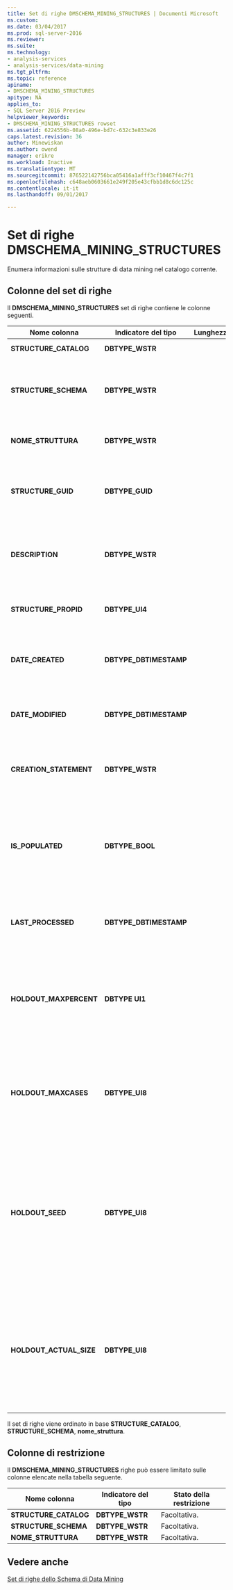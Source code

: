 ```yaml
---
title: Set di righe DMSCHEMA_MINING_STRUCTURES | Documenti Microsoft
ms.custom: 
ms.date: 03/04/2017
ms.prod: sql-server-2016
ms.reviewer: 
ms.suite: 
ms.technology:
- analysis-services
- analysis-services/data-mining
ms.tgt_pltfrm: 
ms.topic: reference
apiname:
- DMSCHEMA_MINING_STRUCTURES
apitype: NA
applies_to:
- SQL Server 2016 Preview
helpviewer_keywords:
- DMSCHEMA_MINING_STRUCTURES rowset
ms.assetid: 6224556b-08a0-496e-bd7c-632c3e833e26
caps.latest.revision: 36
author: Minewiskan
ms.author: owend
manager: erikre
ms.workload: Inactive
ms.translationtype: MT
ms.sourcegitcommit: 876522142756bca05416a1afff3cf10467f4c7f1
ms.openlocfilehash: c648aeb0603661e249f205e43cfbb1d8c6dc125c
ms.contentlocale: it-it
ms.lasthandoff: 09/01/2017

---
```

# <a name="dmschemaminingstructures-rowset"></a>Set di righe DMSCHEMA_MINING_STRUCTURES
  Enumera informazioni sulle strutture di data mining nel catalogo corrente.  
  
## <a name="rowset-columns"></a>Colonne del set di righe  
 Il **DMSCHEMA_MINING_STRUCTURES** set di righe contiene le colonne seguenti.  
  
|Nome colonna|Indicatore del tipo|Lunghezza|Description|  
|-----------------|--------------------|------------|-----------------|  
|**STRUCTURE_CATALOG**|**DBTYPE_WSTR**||Nome del catalogo.|  
|**STRUCTURE_SCHEMA**|**DBTYPE_WSTR**||Nome dello schema non qualificato. **NULL** se gli schemi non sono supportati dal provider.|  
|**NOME_STRUTTURA**|**DBTYPE_WSTR**||Nome della struttura. Questa colonna non può contenere **NULL**.|  
|**STRUCTURE_GUID**|**DBTYPE_GUID**||GUID che identifica la struttura in modo univoco. **NULL** se non è supportato dal provider.|  
|**DESCRIPTION**|**DBTYPE_WSTR**||Una descrizione breve della struttura. **NULL** se non è associata alla struttura alcuna descrizione.|  
|**STRUCTURE_PROPID**|**DBTYPE_UI4**||ID di proprietà della struttura. **NULL** se non è supportato dal provider.|  
|**DATE_CREATED**|**DBTYPE_DBTIMESTAMP**||Data di creazione della struttura. **NULL** se non è disponibile dal provider.|  
|**DATE_MODIFIED**|**DBTYPE_DBTIMESTAMP**||Data dell'ultima modifica della struttura. **NULL** se non è disponibile dal provider.|  
|**CREATION_STATEMENT**|**DBTYPE_WSTR**||(Facoltativo) Istruzione utilizzata per creare il modello di data mining originale.|  
|**IS_POPULATED**|**DBTYPE_BOOL**||Valore booleano che indica se la struttura è popolata.<br /><br /> **VARIANT_TRUE** se la struttura viene popolata; **VARIANT_FALSE** in caso contrario.|  
|**LAST_PROCESSED**|**DBTYPE_DBTIMESTAMP**||Data dell'ultima elaborazione della struttura. **NULL** se non è disponibile dal provider.|  
|**HOLDOUT_MAXPERCENT**|**DBTYPE UI1**||Valore specificato dall'utente che indica la percentuale massima di case di input riservata come set di test.<br /><br /> 0 o **NULL** indica nessun limite.|  
|**HOLDOUT_MAXCASES**|**DBTYPE_UI8**||Valore specificato dall'utente che indica il numero massimo di case di input riservati come set di test.<br /><br /> 0 o **NULL** indica nessun limite.|  
|**HOLDOUT_SEED**|**DBTYPE_UI8**||Valore specificato dall'utente utilizzato come valore di inizializzazione per il partizionamento ripetibile.<br /><br /> 0 indica che come valore di inizializzazione viene utilizzato un hash dell'ID della struttura di data mining.|  
|**HOLDOUT_ACTUAL_SIZE**|**DBTYPE_UI8**||Se la struttura di data mining viene elaborata, indica la dimensione effettiva del set di dati di test, espressa in numero di case.<br /><br /> **NULL** indica che la struttura di data mining non è elaborata.|  
  
 Il set di righe viene ordinato in base **STRUCTURE_CATALOG**, **STRUCTURE_SCHEMA**, **nome_struttura**.  
  
## <a name="restriction-columns"></a>Colonne di restrizione  
 Il **DMSCHEMA_MINING_STRUCTURES** righe può essere limitato sulle colonne elencate nella tabella seguente.  
  
|Nome colonna|Indicatore del tipo|Stato della restrizione|  
|-----------------|--------------------|-----------------------|  
|**STRUCTURE_CATALOG**|**DBTYPE_WSTR**|Facoltativa.|  
|**STRUCTURE_SCHEMA**|**DBTYPE_WSTR**|Facoltativa.|  
|**NOME_STRUTTURA**|**DBTYPE_WSTR**|Facoltativa.|  
  
## <a name="see-also"></a>Vedere anche  
 [Set di righe dello Schema di Data Mining](../../../analysis-services/schema-rowsets/data-mining/data-mining-schema-rowsets.md)  
  
  


